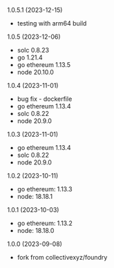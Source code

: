 1.0.5.1 (2023-12-15)

* testing with arm64 build

1.0.5 (2023-12-06)

* solc 0.8.23
* go 1.21.4
* go ethereum 1.13.5
* node 20.10.0


1.0.4 (2023-11-01)

* bug fix - dockerfile
* go ethereum 1.13.4
* solc 0.8.22
* node 20.9.0

1.0.3 (2023-11-01)

* go ethereum 1.13.4
* solc 0.8.22
* node 20.9.0


1.0.2 (2023-10-11)

* go ethereum: 1.13.3
* node: 18.18.1

1.0.1 (2023-10-03)

* go ethereum: 1.13.2
* node: 18.18.0

1.0.0 (2023-09-08)

* fork from collectivexyz/foundry
